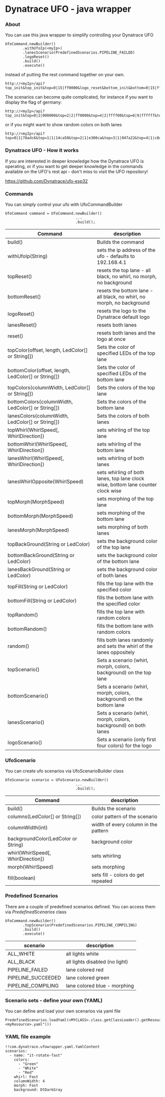 # Dynatrace UFO - java wrapper

### About
You can use this java wrapper to simplify controlling your Dynatrace UFO 

    UfoCommand.newBuilder()
            .withUfoIp(<myIp>)
            .lanesScenario(PredefinedScenarios.PIPELINE_FAILED)
            .logoReset()
            .build()
            .execute()
            
instead of putting the rest command together on your own.
                        
    http://<myIp>/api?top_init&top_init&top=0|15|ff0000&logo_reset&bottom_init&bottom=0|15|ff0000

The scenarios can become quite complicated, for instance if you want to display the flag of germany:

    http://<myIp>/api?top_init&top=0|2|000000&top=2|2|ff0000&top=4|2|ffff00&top=6|9|ffffff&top_whirl=200&bottom_init&bottom=0|2|000000&bottom=2|2|ff0000&bottom=4|2|ffff00&bottom=6|9|ffffff&bottom_whirl=200
    
or if you might want to show random colors on both lanes

    http://<myIp>/api?top=0|1|78adc6&top=1|1|14ca50&top=2|1|e300ca&top=3|1|047a22&top=4|1|c8d70e&top=5|1|3308b8&top=6|1|806c75&top=7|1|991922&top=8|1|c1e378&top=9|1|363a15&top=10|1|a9f5dd&top=11|1|a71e88&top=12|1|227c65&top=13|1|86cd1a&top=14|1|84025c&top_whirl=200&bottom=0|1|04aeda&bottom=1|1|7947b9&bottom=2|1|60d7fb&bottom=3|1|e67827&bottom=4|1|8562ba&bottom=5|1|3ebcff&bottom=6|1|ba0cd8&bottom=7|1|50f1ca&bottom=8|1|526be0&bottom=9|1|6ff038&bottom=10|1|ca136f&bottom=11|1|3a6541&bottom=12|1|cab4cd&bottom=13|1|b8c1b8&bottom=14|1|5aef3f&bottom_whirl=200|ccw

### Dynatrace UFO - How it works
If you are interested in deeper knowledge how the Dynatrace UFO is operating, or if you want to get deeper knowledge in the commands available on the UFO's rest api - don't miss to visit the UFO repository!

https://github.com/Dynatrace/ufo-esp32
    
### Commands
You can simply control your ufo with UfoCommandBuilder

    UfoCommand command = UfoCommand.newBuilder()
                                    ...
                                    .build();

| Command      | description           |
| ------------- |-------------|
| build()  | Builds the command |
| withUfoIp(String)      | sets the ip address of the ufo - defaults to 192.168.4.1  |
| topReset()      | resets the top lane - all black, no whirl, no morph, no background  |
| bottomReset()      | resets the bottom lane - all black, no whirl, no morph, no background  |
| logoReset()      | resets the logo to the Dynatrace default logo |
| lanesReset()      | resets both lanes |
| reset()      | resets both lanes and the logo at once  |
| topColor(offset, length, LedColor[] or String[]) | Sets the color of specified LEDs of the top lane |
| bottomColor(offset, length, LedColor[] or String[]) | Sets the color of specified LEDs of the bottom lane |
| topColors(columnWidth, LedColor[] or String[]) | Sets the colors of the top lane |
| bottomColors(columnWidth, LedColor[] or String[]) | Sets the colors of the bottom lane |
| lanesColors(columnWidth, LedColor[] or String[])  | Sets the colors of both lanes |
| topWhirl(WhirlSpeed[, WhirlDirection])  | sets whirling of the top lane  |
| bottomWhirl(WhirlSpeed[, WhirlDirection])  | sets whirling of the bottom lane  |
| lanesWhirl(WhirlSpeed[, WhirlDirection])  | sets whirling of both lanes  |
| lanesWhirlOpposite(WhirlSpeed)  | sets whirling of both lanes, top lane clock wise, bottom lane counter clock wise  |
| topMorph(MorphSpeed)  | sets morphing of the top lane  |
| bottomMorph(MorphSpeed)  | sets morphing of the bottom lane  |
| lanesMorph(MorphSpeed)  | sets morphing of both lanes  |
| topBackGround(String or LedColor)  | sets the background color of the top lane  |
| bottomBackGround(String or LedColor)  | sets the background color of the bottom lane  |
| lanesBackGround(String or LedColor)  | sets the background color of both lanes  |
| topFill(String or LedColor)  | fills the top lane with the specified color  |
| bottomFill(String or LedColor)  | fills the bottom lane with the specified color  |
| topRandom()  | fills the top lane with random colors  |
| bottomRandom()  | fills the bottom lane with random colors  |
| random()  | fills both lanes randomly and sets the whirl of the lanes oppositely |
| topScenario()  | Sets a scenario (whirl, morph, colors, background) on the top lane |
| bottomScenario()  | Sets a scenario (whirl, morph, colors, background) on the bottom lane |
| lanesScenario()  | Sets a scenario (whirl, morph, colors, background) on both lanes |
| logoScenario()  | Sets a scenario (only first four colors) for the logo |

### UfoScenario
You can create ufo scenarios via UfoScenarioBuilder class

    UfoScenario scenario = UfoScenario.newBuilder()
                                    ...
                                    .build();
                                    
| Command      | description           |
| ------------- |-------------|
| build()  | Builds the scenario |
| columns(LedColor[] or String[])      | color pattern of the scenario  |
| columnWidth(int)      | width of every column in the pattern  |
| backgroundColor(LedColor or String)      | background color |
| whirl(WhirlSpeed[, WhirlDirection])  | sets whirling |
| morph(WhirlSpeed)  | sets morphing |
| fill(boolean)  | sets fill - colors do get repeated |

### Predefined Scenarios
There are a couple of predefined scenarios defined. You can access them via *PredefinedScenarios* class

    UfoCommand.newBuilder()
            .topScenario(PredefinedScenarios.PIPELINE_COMPILING)
            .build()
            .execute()

| scenario        | description           |
| ------------- |-------------|
| ALL_WHITE      | all lights white      |
| ALL_BLACK | all lights disabled (no light) |
| PIPELINE_FAILED | lane colored red |
| PIPELINE_SUCCEEDED | lane colored green |
| PIPELINE_COMPILING | lane colored blue - morphing| 

### Scenario sets - define your own (YAML)
You can define and load your own scenarios via yaml file 
    
    PredefinedScenarios.loadYaml(<MYCLASS>.class.getClassLoader().getResourceAsStream("<myResource>.yaml")))
    
### YAML file example

    !!com.dynatrace.ufowrapper.yaml.YamlContent
    scenarios:
      - name: "it-rotate-fast"
        colors:
          - "Green"
          - "White"
          - "Red"
        whirl: Fast
        columnWidth: 4
        morph: Fast
        background: DtDarkGray

